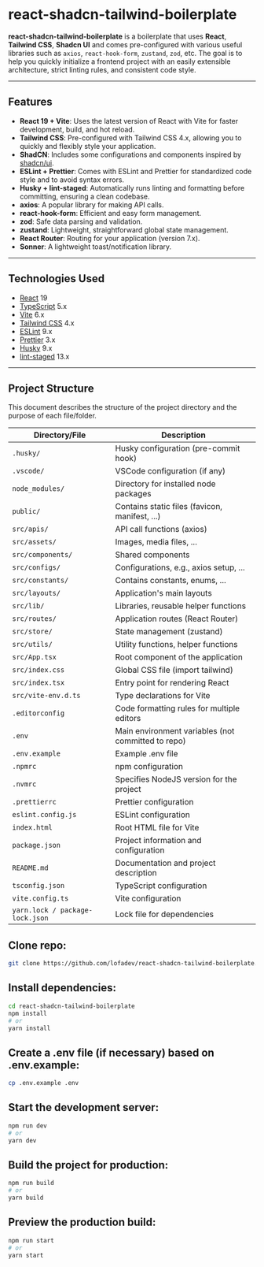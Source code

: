 # react-shadcn-tailwind-boilerplate

**react-shadcn-tailwind-boilerplate** is a boilerplate that uses **React**, **Tailwind CSS**, **Shadcn UI** and comes pre-configured with various useful libraries such as `axios`, `react-hook-form`, `zustand`, `zod`, etc. The goal is to help you quickly initialize a frontend project with an easily extensible architecture, strict linting rules, and consistent code style.

---

## Features

- **React 19 + Vite**: Uses the latest version of React with Vite for faster development, build, and hot reload.
- **Tailwind CSS**: Pre-configured with Tailwind CSS 4.x, allowing you to quickly and flexibly style your application.
- **ShadCN**: Includes some configurations and components inspired by [shadcn/ui](https://ui.shadcn.com/).
- **ESLint + Prettier**: Comes with ESLint and Prettier for standardized code style and to avoid syntax errors.
- **Husky + lint-staged**: Automatically runs linting and formatting before committing, ensuring a clean codebase.
- **axios**: A popular library for making API calls.
- **react-hook-form**: Efficient and easy form management.
- **zod**: Safe data parsing and validation.
- **zustand**: Lightweight, straightforward global state management.
- **React Router**: Routing for your application (version 7.x).
- **Sonner**: A lightweight toast/notification library.

---

## Technologies Used

- [React](https://react.dev/) 19
- [TypeScript](https://www.typescriptlang.org/) 5.x
- [Vite](https://vitejs.dev/) 6.x
- [Tailwind CSS](https://tailwindcss.com/) 4.x
- [ESLint](https://eslint.org/) 9.x
- [Prettier](https://prettier.io/) 3.x
- [Husky](https://typicode.github.io/husky/#/) 9.x
- [lint-staged](https://github.com/okonet/lint-staged) 13.x

---

## Project Structure

This document describes the structure of the project directory and the purpose of each file/folder.

| Directory/File                  | Description                                        |
| ------------------------------- | -------------------------------------------------- |
| `.husky/`                       | Husky configuration (pre-commit hook)              |
| `.vscode/`                      | VSCode configuration (if any)                      |
| `node_modules/`                 | Directory for installed node packages              |
| `public/`                       | Contains static files (favicon, manifest, ...)     |
| `src/apis/`                     | API call functions (axios)                         |
| `src/assets/`                   | Images, media files, ...                           |
| `src/components/`               | Shared components                                  |
| `src/configs/`                  | Configurations, e.g., axios setup, ...             |
| `src/constants/`                | Contains constants, enums, ...                     |
| `src/layouts/`                  | Application's main layouts                         |
| `src/lib/`                      | Libraries, reusable helper functions               |
| `src/routes/`                   | Application routes (React Router)                  |
| `src/store/`                    | State management (zustand)                         |
| `src/utils/`                    | Utility functions, helper functions                |
| `src/App.tsx`                   | Root component of the application                  |
| `src/index.css`                 | Global CSS file (import tailwind)                  |
| `src/index.tsx`                 | Entry point for rendering React                    |
| `src/vite-env.d.ts`             | Type declarations for Vite                         |
| `.editorconfig`                 | Code formatting rules for multiple editors         |
| `.env`                          | Main environment variables (not committed to repo) |
| `.env.example`                  | Example .env file                                  |
| `.npmrc`                        | npm configuration                                  |
| `.nvmrc`                        | Specifies NodeJS version for the project           |
| `.prettierrc`                   | Prettier configuration                             |
| `eslint.config.js`              | ESLint configuration                               |
| `index.html`                    | Root HTML file for Vite                            |
| `package.json`                  | Project information and configuration              |
| `README.md`                     | Documentation and project description              |
| `tsconfig.json`                 | TypeScript configuration                           |
| `vite.config.ts`                | Vite configuration                                 |
| `yarn.lock / package-lock.json` | Lock file for dependencies                         |

## Clone repo:

```bash
git clone https://github.com/lofadev/react-shadcn-tailwind-boilerplate.git
```

## Install dependencies:

```bash
cd react-shadcn-tailwind-boilerplate
npm install
# or
yarn install
```

## Create a .env file (if necessary) based on .env.example:

```bash
cp .env.example .env
```

## Start the development server:

```bash
npm run dev
# or
yarn dev
```

## Build the project for production:

```bash
npm run build
# or
yarn build
```

## Preview the production build:

```bash
npm run start
# or
yarn start
```
